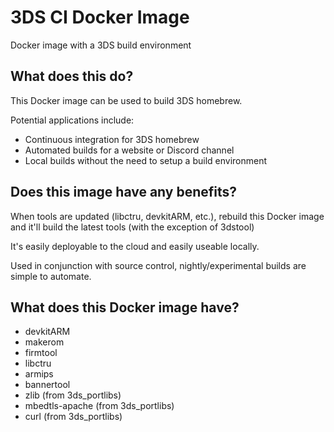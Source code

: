 # 3DS CI Docker Image
Docker image with a 3DS build environment

## What does this do?
This Docker image can be used to build 3DS homebrew.

Potential applications include:
- Continuous integration for 3DS homebrew
- Automated builds for a website or Discord channel
- Local builds without the need to setup a build environment

## Does this image have any benefits?
When tools are updated (libctru, devkitARM, etc.), rebuild this Docker image and it'll build the latest tools (with the exception of 3dstool)

It's easily deployable to the cloud and easily useable locally.

Used in conjunction with source control, nightly/experimental builds are simple to automate.

## What does this Docker image have?
- devkitARM
- makerom
- firmtool
- libctru
- armips
- bannertool
- zlib (from 3ds_portlibs)
- mbedtls-apache (from 3ds_portlibs)
- curl (from 3ds_portlibs)
